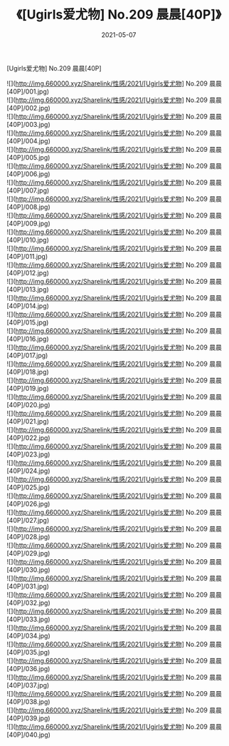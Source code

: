 ﻿---
layout: post
title:  《[Ugirls爱尤物] No.209 晨晨[40P]》
date:   2021-05-07
img: http://img.660000.xyz/Sharelink/性感/2021/[Ugirls爱尤物] No.209 晨晨[40P]/000.jpg
categories: [美女, 清纯, 唯美]
---

[Ugirls爱尤物] No.209 晨晨[40P]

  ![](http://img.660000.xyz/Sharelink/性感/2021/[Ugirls爱尤物] No.209 晨晨[40P]/001.jpg) <br> ![](http://img.660000.xyz/Sharelink/性感/2021/[Ugirls爱尤物] No.209 晨晨[40P]/002.jpg) <br> ![](http://img.660000.xyz/Sharelink/性感/2021/[Ugirls爱尤物] No.209 晨晨[40P]/003.jpg) <br> ![](http://img.660000.xyz/Sharelink/性感/2021/[Ugirls爱尤物] No.209 晨晨[40P]/004.jpg) <br> ![](http://img.660000.xyz/Sharelink/性感/2021/[Ugirls爱尤物] No.209 晨晨[40P]/005.jpg) <br> ![](http://img.660000.xyz/Sharelink/性感/2021/[Ugirls爱尤物] No.209 晨晨[40P]/006.jpg) <br> ![](http://img.660000.xyz/Sharelink/性感/2021/[Ugirls爱尤物] No.209 晨晨[40P]/007.jpg) <br> ![](http://img.660000.xyz/Sharelink/性感/2021/[Ugirls爱尤物] No.209 晨晨[40P]/008.jpg) <br> ![](http://img.660000.xyz/Sharelink/性感/2021/[Ugirls爱尤物] No.209 晨晨[40P]/009.jpg) <br> ![](http://img.660000.xyz/Sharelink/性感/2021/[Ugirls爱尤物] No.209 晨晨[40P]/010.jpg) <br> ![](http://img.660000.xyz/Sharelink/性感/2021/[Ugirls爱尤物] No.209 晨晨[40P]/011.jpg) <br> ![](http://img.660000.xyz/Sharelink/性感/2021/[Ugirls爱尤物] No.209 晨晨[40P]/012.jpg) <br> ![](http://img.660000.xyz/Sharelink/性感/2021/[Ugirls爱尤物] No.209 晨晨[40P]/013.jpg) <br> ![](http://img.660000.xyz/Sharelink/性感/2021/[Ugirls爱尤物] No.209 晨晨[40P]/014.jpg) <br> ![](http://img.660000.xyz/Sharelink/性感/2021/[Ugirls爱尤物] No.209 晨晨[40P]/015.jpg) <br> ![](http://img.660000.xyz/Sharelink/性感/2021/[Ugirls爱尤物] No.209 晨晨[40P]/016.jpg) <br> ![](http://img.660000.xyz/Sharelink/性感/2021/[Ugirls爱尤物] No.209 晨晨[40P]/017.jpg) <br> ![](http://img.660000.xyz/Sharelink/性感/2021/[Ugirls爱尤物] No.209 晨晨[40P]/018.jpg) <br> ![](http://img.660000.xyz/Sharelink/性感/2021/[Ugirls爱尤物] No.209 晨晨[40P]/019.jpg) <br> ![](http://img.660000.xyz/Sharelink/性感/2021/[Ugirls爱尤物] No.209 晨晨[40P]/020.jpg) <br> ![](http://img.660000.xyz/Sharelink/性感/2021/[Ugirls爱尤物] No.209 晨晨[40P]/021.jpg) <br> ![](http://img.660000.xyz/Sharelink/性感/2021/[Ugirls爱尤物] No.209 晨晨[40P]/022.jpg) <br> ![](http://img.660000.xyz/Sharelink/性感/2021/[Ugirls爱尤物] No.209 晨晨[40P]/023.jpg) <br> ![](http://img.660000.xyz/Sharelink/性感/2021/[Ugirls爱尤物] No.209 晨晨[40P]/024.jpg) <br> ![](http://img.660000.xyz/Sharelink/性感/2021/[Ugirls爱尤物] No.209 晨晨[40P]/025.jpg) <br> ![](http://img.660000.xyz/Sharelink/性感/2021/[Ugirls爱尤物] No.209 晨晨[40P]/026.jpg) <br> ![](http://img.660000.xyz/Sharelink/性感/2021/[Ugirls爱尤物] No.209 晨晨[40P]/027.jpg) <br> ![](http://img.660000.xyz/Sharelink/性感/2021/[Ugirls爱尤物] No.209 晨晨[40P]/028.jpg) <br> ![](http://img.660000.xyz/Sharelink/性感/2021/[Ugirls爱尤物] No.209 晨晨[40P]/029.jpg) <br> ![](http://img.660000.xyz/Sharelink/性感/2021/[Ugirls爱尤物] No.209 晨晨[40P]/030.jpg) <br> ![](http://img.660000.xyz/Sharelink/性感/2021/[Ugirls爱尤物] No.209 晨晨[40P]/031.jpg) <br> ![](http://img.660000.xyz/Sharelink/性感/2021/[Ugirls爱尤物] No.209 晨晨[40P]/032.jpg) <br> ![](http://img.660000.xyz/Sharelink/性感/2021/[Ugirls爱尤物] No.209 晨晨[40P]/033.jpg) <br> ![](http://img.660000.xyz/Sharelink/性感/2021/[Ugirls爱尤物] No.209 晨晨[40P]/034.jpg) <br> ![](http://img.660000.xyz/Sharelink/性感/2021/[Ugirls爱尤物] No.209 晨晨[40P]/035.jpg) <br> ![](http://img.660000.xyz/Sharelink/性感/2021/[Ugirls爱尤物] No.209 晨晨[40P]/036.jpg) <br> ![](http://img.660000.xyz/Sharelink/性感/2021/[Ugirls爱尤物] No.209 晨晨[40P]/037.jpg) <br> ![](http://img.660000.xyz/Sharelink/性感/2021/[Ugirls爱尤物] No.209 晨晨[40P]/038.jpg) <br> ![](http://img.660000.xyz/Sharelink/性感/2021/[Ugirls爱尤物] No.209 晨晨[40P]/039.jpg) <br> ![](http://img.660000.xyz/Sharelink/性感/2021/[Ugirls爱尤物] No.209 晨晨[40P]/040.jpg) <br>